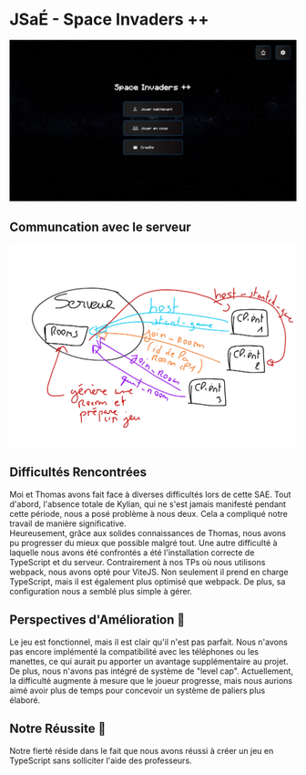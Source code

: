 # JSaÉ - Space Invaders ++

![](./screenshots/menu.jpg)

## Communcation avec le serveur

![](./screenshots/websocket.jpg)

## Difficultés Rencontrées

Moi et Thomas avons fait face à diverses difficultés lors de cette SAE. Tout d'abord, l'absence totale de Kylian, qui ne s'est jamais manifesté pendant cette période, nous a posé problème à nous deux. Cela a compliqué notre travail de manière significative.  
Heureusement, grâce aux solides connaissances de Thomas, nous avons pu progresser du mieux que possible malgré tout. Une autre difficulté à laquelle nous avons été confrontés a été l'installation correcte de TypeScript et du serveur. Contrairement à nos TPs où nous utilisons webpack, nous avons opté pour ViteJS. Non seulement il prend en charge TypeScript, mais il est également plus optimisé que webpack. De plus, sa configuration nous a semblé plus simple à gérer.  

## Perspectives d'Amélioration 🚀  

Le jeu est fonctionnel, mais il est clair qu'il n'est pas parfait. Nous n'avons pas encore implémenté la compatibilité avec les téléphones ou les manettes, ce qui aurait pu apporter un avantage supplémentaire au projet. De plus, nous n'avons pas intégré de système de "level cap". Actuellement, la difficulté augmente à mesure que le joueur progresse, mais nous aurions aimé avoir plus de temps pour concevoir un système de paliers plus élaboré.  

## Notre Réussite 💪

Notre fierté réside dans le fait que nous avons réussi à créer un jeu en TypeScript sans solliciter l'aide des professeurs. 

